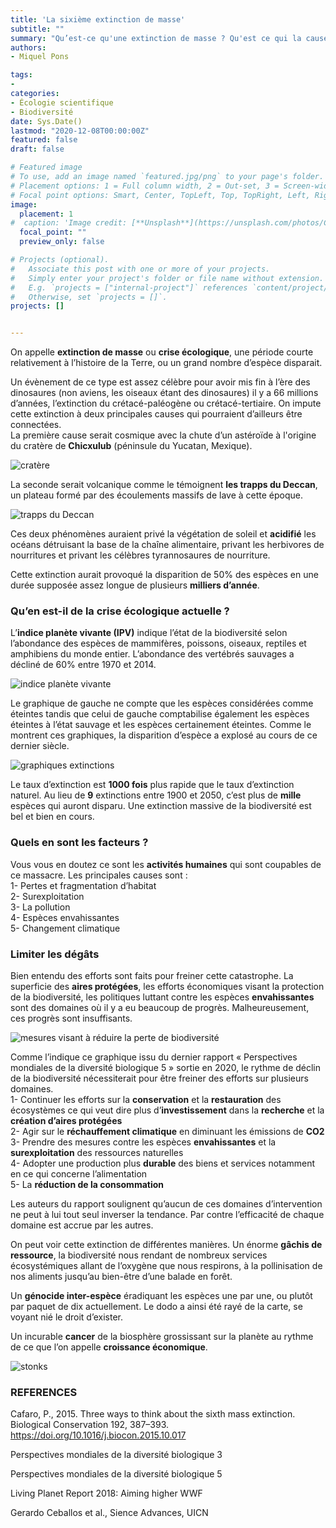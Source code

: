 ```yaml
---
title: 'La sixième extinction de masse'
subtitle: ""
summary: "Qu’est-ce qu'une extinction de masse ? Qu'est ce qui la cause ? Comment l'empêcher ?"
authors:
- Miquel Pons

tags:
- 
categories:
- Écologie scientifique
- Biodiversité
date: Sys.Date()
lastmod: "2020-12-08T00:00:00Z"
featured: false
draft: false

# Featured image
# To use, add an image named `featured.jpg/png` to your page's folder.
# Placement options: 1 = Full column width, 2 = Out-set, 3 = Screen-width
# Focal point options: Smart, Center, TopLeft, Top, TopRight, Left, Right, BottomLeft, Bottom, BottomRight
image:
  placement: 1
#  caption: 'Image credit: [**Unsplash**](https://unsplash.com/photos/CpkOjOcXdUY)'
  focal_point: ""
  preview_only: false

# Projects (optional).
#   Associate this post with one or more of your projects.
#   Simply enter your project's folder or file name without extension.
#   E.g. `projects = ["internal-project"]` references `content/project/deep-learning/index.md`.
#   Otherwise, set `projects = []`.
projects: []


---
```



On appelle **extinction de masse** ou **crise écologique**, une période courte relativement à l’histoire de la Terre, ou un grand nombre d’espèce disparait.   

Un évènement de ce type est assez célèbre pour avoir mis fin à l’ère des dinosaures (non aviens, les oiseaux étant des dinosaures) il y a 66 millions d’années, l’extinction du crétacé-paléogène ou crétacé-tertiaire. On impute cette extinction à deux principales causes qui pourraient d’ailleurs être connectées.   
La première cause serait cosmique avec la chute d’un astéroïde à l'origine du cratère de **Chicxulub** (péninsule du Yucatan, Mexique). 

<img class="fit-picture" 
    src="/media/crater-superJumbo.jpg"
    alt="cratère"
    title="New York time, SuperJumbo"> 
    
La seconde serait volcanique comme le témoignent **les trapps du Deccan**, un plateau formé par des écoulements massifs de lave à cette époque. 

<img class="fit-picture" 
    src="/media/trapp-deccan-dr.jpg"
    alt="trapps du Deccan"
    title="DR Futura planète"> 
    
Ces deux phénomènes auraient privé la végétation de soleil et **acidifié** les océans détruisant la base de la chaîne alimentaire, privant les herbivores de nourritures et privant les célèbres tyrannosaures de nourriture.
    
Cette extinction aurait provoqué la disparition de 50% des espèces en une durée supposée assez longue de plusieurs **milliers d’année**. 

### Qu’en est-il de la crise écologique actuelle ? 

L’**indice planète vivante (IPV)** indique l’état de la biodiversité selon l’abondance des espèces de mammifères, poissons, oiseaux, reptiles et amphibiens du monde entier. L’abondance des vertébrés sauvages a décliné de 60% entre 1970 et 2014. 

<img class="fit-picture" 
    src="/media/indice planète vivante.PNG"
    alt="indice planète vivante"
    title="wwf 2018"> 

Le graphique de gauche ne compte que les espèces considérées comme éteintes tandis que celui de gauche comptabilise également les espèces éteintes à l’état sauvage et les espèces certainement éteintes. Comme le montrent ces graphiques, la disparition d’espèce a explosé au cours de ce dernier siècle.

<img class="fit-picture" 
    src="/media/extinction.jpg"
    alt="graphiques extinctions"
    title="Gerardo Ceballos et al., Sience Advances, UICN"> 

Le taux d’extinction est **1000 fois** plus rapide que le taux d’extinction naturel. Au lieu de **9** extinctions entre 1900 et 2050, c’est plus de **mille** espèces qui auront disparu. 
Une extinction massive de la biodiversité est bel et bien en cours.

### Quels en sont les facteurs ?

Vous vous en doutez ce sont les **activités humaines** qui sont coupables de ce massacre. Les principales causes sont :   
1- Pertes et fragmentation d’habitat  
2- Surexploitation   
3- La pollution  
4- Espèces envahissantes  
5- Changement climatique   

### Limiter les dégâts

Bien entendu des efforts sont faits pour freiner cette catastrophe. La superficie des **aires protégées**, les efforts économiques visant la protection de la biodiversité, les politiques luttant contre les espèces **envahissantes** sont des domaines où il y a eu beaucoup de progrès. Malheureusement, ces progrès sont insuffisants. 


<img class="fit-picture" 
    src="/media/mesures visant a réduire la perte de biodiversité.PNG"
    alt="mesures visant à réduire la perte de biodiversité"
    title="Perspectives mondiales de la diversité biologique 5"> 

Comme l’indique ce graphique issu du dernier rapport « Perspectives mondiales de la diversité biologique 5 » sortie en 2020, le rythme de déclin de la biodiversité nécessiterait pour être freiner des efforts sur plusieurs domaines.   
1- Continuer les efforts sur la **conservation** et la **restauration** des écosystèmes ce qui veut dire plus d’**investissement** dans la **recherche** et la **création d’aires protégées**  
2- Agir sur le **réchauffement climatique** en diminuant les émissions de **CO2**  
3- Prendre des mesures contre les espèces **envahissantes** et la **surexploitation** des ressources naturelles  
4- Adopter une production plus **durable** des biens et services notamment en ce qui concerne l’alimentation  
5- La **réduction de la consommation**  

Les auteurs du rapport soulignent qu’aucun de ces domaines d’intervention ne peut à lui tout seul inverser la tendance. Par contre l’efficacité de chaque domaine est accrue par les autres.   

On peut voir cette extinction de différentes manières. Un énorme **gâchis de ressource**, la biodiversité nous rendant de nombreux services écosystémiques allant de l’oxygène que nous respirons, à la pollinisation de nos aliments jusqu’au bien-être d’une balade en forêt.   

Un **génocide inter-espèce** éradiquant les espèces une par une, ou plutôt par paquet de dix actuellement. Le dodo a ainsi été rayé de la carte, se voyant nié le droit d’exister.   

Un incurable **cancer** de la biosphère grossissant sur la planète au rythme de ce que l’on appelle **croissance économique**. 

<img class="fit-picture" 
    src="/media/stonks.jpg"
    alt="stonks"
    title=""> 

### REFERENCES
Cafaro, P., 2015. Three ways to think about the sixth mass extinction. Biological Conservation 192, 387–393. https://doi.org/10.1016/j.biocon.2015.10.017  

Perspectives mondiales de la diversité biologique 3  

Perspectives mondiales de la diversité biologique 5  

Living Planet Report 2018: Aiming higher WWF  

Gerardo Ceballos et al., Sience Advances, UICN  
